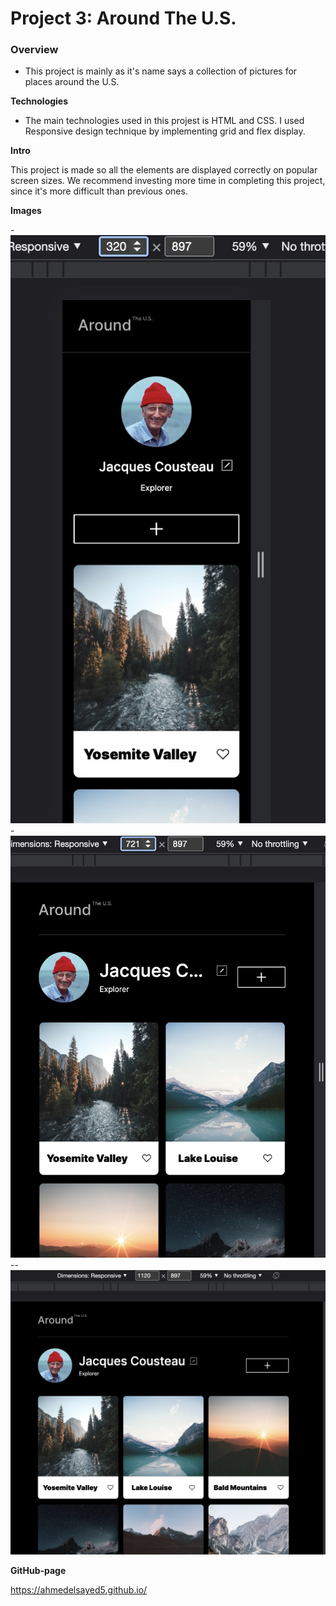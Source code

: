 # Project 3: Around The U.S.

### Overview

- This project is mainly as it's name says a collection of pictures for places around the U.S.

**Technologies**

- The main technologies used in this projest is HTML and CSS. I used Responsive design technique by implementing grid and flex display.

**Intro**

This project is made so all the elements are displayed correctly on popular screen sizes. We recommend investing more time in completing this project, since it's more difficult than previous ones.

**Images**

-![320px view](/images/Screenshot-1.jpeg "pic-1") -![721px view](/images/Screenshot-2.jpeg "pic-2")
--![1120px view](/images/Screenshot-3.jpeg "pic-3")

**GitHub-page**

https://ahmedelsayed5.github.io/
